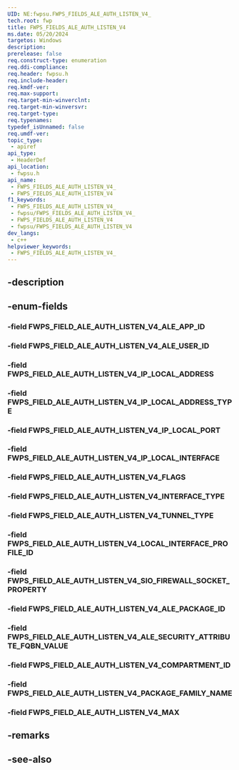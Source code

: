 ```yaml
---
UID: NE:fwpsu.FWPS_FIELDS_ALE_AUTH_LISTEN_V4_
tech.root: fwp
title: FWPS_FIELDS_ALE_AUTH_LISTEN_V4
ms.date: 05/20/2024
targetos: Windows
description: 
prerelease: false
req.construct-type: enumeration
req.ddi-compliance: 
req.header: fwpsu.h
req.include-header: 
req.kmdf-ver: 
req.max-support: 
req.target-min-winverclnt: 
req.target-min-winversvr: 
req.target-type: 
req.typenames: 
typedef_isUnnamed: false
req.umdf-ver: 
topic_type:
 - apiref
api_type:
 - HeaderDef
api_location:
 - fwpsu.h
api_name:
 - FWPS_FIELDS_ALE_AUTH_LISTEN_V4_
 - FWPS_FIELDS_ALE_AUTH_LISTEN_V4
f1_keywords:
 - FWPS_FIELDS_ALE_AUTH_LISTEN_V4_
 - fwpsu/FWPS_FIELDS_ALE_AUTH_LISTEN_V4_
 - FWPS_FIELDS_ALE_AUTH_LISTEN_V4
 - fwpsu/FWPS_FIELDS_ALE_AUTH_LISTEN_V4
dev_langs:
 - c++
helpviewer_keywords:
 - FWPS_FIELDS_ALE_AUTH_LISTEN_V4_
---
```


## -description

## -enum-fields

### -field FWPS_FIELD_ALE_AUTH_LISTEN_V4_ALE_APP_ID

### -field FWPS_FIELD_ALE_AUTH_LISTEN_V4_ALE_USER_ID

### -field FWPS_FIELD_ALE_AUTH_LISTEN_V4_IP_LOCAL_ADDRESS

### -field FWPS_FIELD_ALE_AUTH_LISTEN_V4_IP_LOCAL_ADDRESS_TYPE

### -field FWPS_FIELD_ALE_AUTH_LISTEN_V4_IP_LOCAL_PORT

### -field FWPS_FIELD_ALE_AUTH_LISTEN_V4_IP_LOCAL_INTERFACE

### -field FWPS_FIELD_ALE_AUTH_LISTEN_V4_FLAGS

### -field FWPS_FIELD_ALE_AUTH_LISTEN_V4_INTERFACE_TYPE

### -field FWPS_FIELD_ALE_AUTH_LISTEN_V4_TUNNEL_TYPE

### -field FWPS_FIELD_ALE_AUTH_LISTEN_V4_LOCAL_INTERFACE_PROFILE_ID

### -field FWPS_FIELD_ALE_AUTH_LISTEN_V4_SIO_FIREWALL_SOCKET_PROPERTY

### -field FWPS_FIELD_ALE_AUTH_LISTEN_V4_ALE_PACKAGE_ID

### -field FWPS_FIELD_ALE_AUTH_LISTEN_V4_ALE_SECURITY_ATTRIBUTE_FQBN_VALUE

### -field FWPS_FIELD_ALE_AUTH_LISTEN_V4_COMPARTMENT_ID

### -field FWPS_FIELD_ALE_AUTH_LISTEN_V4_PACKAGE_FAMILY_NAME

### -field FWPS_FIELD_ALE_AUTH_LISTEN_V4_MAX

## -remarks

## -see-also

